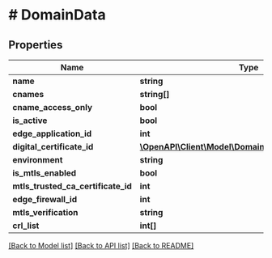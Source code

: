 # # DomainData

## Properties

Name | Type | Description | Notes
------------ | ------------- | ------------- | -------------
**name** | **string** |  | [optional]
**cnames** | **string[]** |  | [optional]
**cname_access_only** | **bool** |  | [optional]
**is_active** | **bool** |  | [optional]
**edge_application_id** | **int** |  | [optional]
**digital_certificate_id** | [**\OpenAPI\Client\Model\DomainDataDigitalCertificateId**](DomainDataDigitalCertificateId.md) |  | [optional]
**environment** | **string** |  | [optional]
**is_mtls_enabled** | **bool** |  | [optional]
**mtls_trusted_ca_certificate_id** | **int** |  | [optional]
**edge_firewall_id** | **int** |  | [optional]
**mtls_verification** | **string** |  | [optional]
**crl_list** | **int[]** |  | [optional]

[[Back to Model list]](../../README.md#models) [[Back to API list]](../../README.md#endpoints) [[Back to README]](../../README.md)
